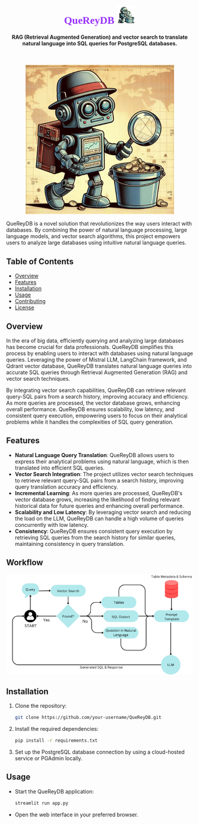 <h1 align="center" style="font-family: 'Dancing Script', cursive; color: #9933FF;">QueReyDB  <img src="images\logo.png"  width=50 height=50/></h1>

<h4 align="center" >RAG (Retrieval Augmented Generation) and vector search to translate natural language into SQL queries for PostgreSQL databases.</h4><br>

<p align="center">
  <img src="images\cover.png" width=400>
</p>

QueReyDB is a novel solution that revolutionizes the way users interact with databases. By combining the power of natural language processing, large language models, and vector search algorithms, this project empowers users to analyze large databases using intuitive natural language queries.

## Table of Contents

- [Overview](#overview)
- [Features](#features)
- [Installation](#installation)
- [Usage](#usage)
- [Contributing](#contributing)
- [License](#license)

## Overview

In the era of big data, efficiently querying and analyzing large databases has become crucial for data professionals. QueReyDB simplifies this process by enabling users to interact with databases using natural language queries. Leveraging the power of Mistral LLM, LangChain framework, and Qdrant vector database, QueReyDB translates natural language queries into accurate SQL queries through Retrieval Augmented Generation (RAG) and vector search techniques.

By integrating vector search capabilities, QueReyDB can retrieve relevant query-SQL pairs from a search history, improving accuracy and efficiency. As more queries are processed, the vector database grows, enhancing overall performance. QueReyDB ensures scalability, low latency, and consistent query execution, empowering users to focus on their analytical problems while it handles the complexities of SQL query generation.

## Features

- **Natural Language Query Translation**: QueReyDB allows users to express their analytical problems using natural language, which is then translated into efficient SQL queries.
- **Vector Search Integration**: The project utilizes vector search techniques to retrieve relevant query-SQL pairs from a search history, improving query translation accuracy and efficiency.
- **Incremental Learning**: As more queries are processed, QueReyDB's vector database grows, increasing the likelihood of finding relevant historical data for future queries and enhancing overall performance.
- **Scalability and Low Latency**: By leveraging vector search and reducing the load on the LLM, QueReyDB can handle a high volume of queries concurrently with low latency.
- **Consistency**: QueReyDB ensures consistent query execution by retrieving SQL queries from the search history for similar queries, maintaining consistency in query translation.

## Workflow
<p align="center">
  <img src="images\Workflow.png" width=500>
</p>

## Installation

1. Clone the repository:


   ```bash
   git clone https://github.com/your-username/QueReyDB.git
   ```

2. Install the required dependencies:

   ```bash
   pip install -r requirements.txt
   ```

3. Set up the PostgreSQL database connection by using a cloud-hosted service or PGAdmin locally.

## Usage

- Start the QueReyDB application:
   ```bash
   streamlit run app.py
   ```

- Open the web interface in your preferred browser.
   
   
